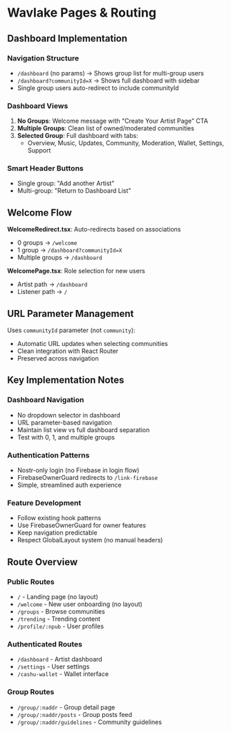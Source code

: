 # Wavlake Pages & Routing

## Dashboard Implementation

### Navigation Structure
- `/dashboard` (no params) → Shows group list for multi-group users
- `/dashboard?communityId=X` → Shows full dashboard with sidebar
- Single group users auto-redirect to include communityId

### Dashboard Views

1. **No Groups**: Welcome message with "Create Your Artist Page" CTA
2. **Multiple Groups**: Clean list of owned/moderated communities  
3. **Selected Group**: Full dashboard with tabs:
   - Overview, Music, Updates, Community, Moderation, Wallet, Settings, Support

### Smart Header Buttons
- Single group: "Add another Artist"
- Multi-group: "Return to Dashboard List"

## Welcome Flow

**WelcomeRedirect.tsx**: Auto-redirects based on associations
- 0 groups → `/welcome`
- 1 group → `/dashboard?communityId=X`
- Multiple groups → `/dashboard`

**WelcomePage.tsx**: Role selection for new users
- Artist path → `/dashboard`
- Listener path → `/`

## URL Parameter Management

Uses `communityId` parameter (not `community`):
- Automatic URL updates when selecting communities
- Clean integration with React Router
- Preserved across navigation

## Key Implementation Notes

### Dashboard Navigation
- No dropdown selector in dashboard
- URL parameter-based navigation
- Maintain list view vs full dashboard separation
- Test with 0, 1, and multiple groups

### Authentication Patterns  
- Nostr-only login (no Firebase in login flow)
- FirebaseOwnerGuard redirects to `/link-firebase`
- Simple, streamlined auth experience

### Feature Development
- Follow existing hook patterns
- Use FirebaseOwnerGuard for owner features
- Keep navigation predictable
- Respect GlobalLayout system (no manual headers)

## Route Overview

### Public Routes
- `/` - Landing page (no layout)
- `/welcome` - New user onboarding (no layout)
- `/groups` - Browse communities
- `/trending` - Trending content
- `/profile/:npub` - User profiles

### Authenticated Routes
- `/dashboard` - Artist dashboard
- `/settings` - User settings
- `/cashu-wallet` - Wallet interface

### Group Routes  
- `/group/:naddr` - Group detail page
- `/group/:naddr/posts` - Group posts feed
- `/group/:naddr/guidelines` - Community guidelines